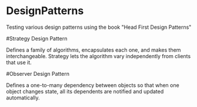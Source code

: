 # DesignPatterns

Testing various design patterns using the book "Head First Design Patterns"

#Strategy Design Pattern

Defines a family of algorithms, encapsulates each one, and makes them interchangeable. Strategy lets the algorithm vary independently from clients that use it.

#Observer Design Pattern

Defines a one-to-many dependency between objects so that when one object changes state, all its dependents are notified and updated automatically.
